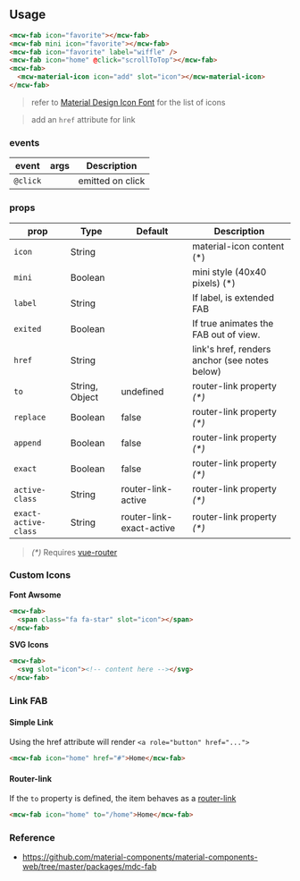 ## Usage

```html
<mcw-fab icon="favorite"></mcw-fab>
<mcw-fab mini icon="favorite"></mcw-fab>
<mcw-fab icon="favorite" label="wiffle" />
<mcw-fab icon="home" @click="scrollToTop"></mcw-fab>
<mcw-fab>
  <mcw-material-icon icon="add" slot="icon"></mcw-material-icon>
</mcw-fab>
```

> refer to [Material Design Icon Font](https://material.io/icons/) for the list of icons

> add an `href` attribute for link

### events

| event    | args | Description      |
| -------- | ---- | ---------------- |
| `@click` |      | emitted on click |

### props

| prop                 | Type           | Default                  | Description                                   |
| -------------------- | -------------- | ------------------------ | --------------------------------------------- |
| `icon`               | String         |                          | material-icon content (\*)                    |
| `mini`               | Boolean        |                          | mini style (40x40 pixels) (\*)                |
| `label`              | String         |                          | If label, is extended FAB                     |
| `exited`             | Boolean        |                          | If true animates the FAB out of view.         |
| `href`               | String         |                          | link's href, renders anchor (see notes below) |
| `to`                 | String, Object | undefined                | router-link property _(\*)_                   |
| `replace`            | Boolean        | false                    | router-link property _(\*)_                   |
| `append`             | Boolean        | false                    | router-link property _(\*)_                   |
| `exact`              | Boolean        | false                    | router-link property _(\*)_                   |
| `active-class`       | String         | router-link-active       | router-link property _(\*)_                   |
| `exact-active-class` | String         | router-link-exact-active | router-link property _(\*)_                   |

> _(\*)_ Requires [vue-router](https://router.vuejs.org)

### Custom Icons

**Font Awsome**

```html
<mcw-fab>
  <span class="fa fa-star" slot="icon"></span>
</mcw-fab>
```

**SVG Icons**

```html
<mcw-fab>
  <svg slot="icon"><!-- content here --></svg>
</mcw-fab>
```

### Link FAB

#### Simple Link

Using the href attribute will render `<a role="button" href="...">`

```html
<mcw-fab icon="home" href="#">Home</mcw-fab>
```

#### Router-link

If the `to` property is defined, the item behaves as a
[router-link](https://router.vuejs.org/en/api/router-link.html)

```html
<mcw-fab icon="home" to="/home">Home</mcw-fab>
```

### Reference

- <https://github.com/material-components/material-components-web/tree/master/packages/mdc-fab>
